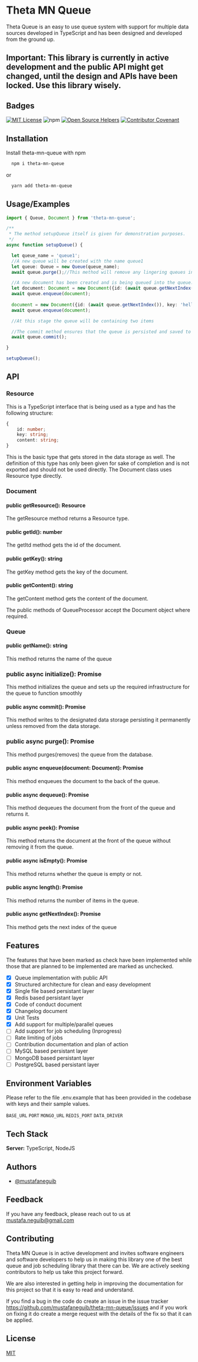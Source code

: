 
# Theta MN Queue

Theta Queue is an easy to use queue system with support for multiple data sources developed in TypeScript and has been designed and developed from the ground up.

## **Important: This library is currently in active development and the public API might get changed, until the design and APIs have been locked. Use this library wisely.**

## Badges

[![MIT License](https://img.shields.io/badge/License-MIT-green.svg)](https://choosealicense.com/licenses/mit/) 
![npm](https://img.shields.io/npm/v/theta-mn-queue)
[![Open Source Helpers](https://www.codetriage.com/mustafaneguib/theta-mn-queue/badges/users.svg)](https://www.codetriage.com/mustafaneguib/theta-mn-queue)
[![Contributor Covenant](https://img.shields.io/badge/Contributor%20Covenant-2.1-4baaaa.svg)](code_of_conduct.md)


## Installation

Install theta-mn-queue with npm

```bash
  npm i theta-mn-queue

```
or

```bash
  yarn add theta-mn-queue
```

## Usage/Examples

```typescript
import { Queue, Document } from 'theta-mn-queue';

/**
 * The method setupQueue itself is given for demonstration purposes.
 */
async function setupQueue() {

  let queue_name = 'queue1';
  //A new queue will be created with the name queue1
  let queue: Queue = new Queue(queue_name);
  await queue.purge();//This method will remove any lingering queues in the database that have the same name as the one that has been provided.

  //A new document has been created and is being queued into the queue. The method call queue.getNextIndex() returns the next usable index. Use this method to get a sequence of numbers that can be used as ids.
  let document: Document = new Document({id: (await queue.getNextIndex()), key: 'hello', content: 'world'});
  await queue.enqueue(document);
  
  document = new Document({id: (await queue.getNextIndex()), key: 'hello', content: 'world'});
  await queue.enqueue(document);

  //At this stage the queue will be containing two items

  //The commit method ensures that the queue is persisted and saved to the database.
  await queue.commit();

}

setupQueue();

```

## API

### Resource

This is a TypeScript interface that is being used as a type and has the following structure:

```typescript
{
    id: number;
    key: string;
    content: string;    
}
```
This is the basic type that gets stored in the data storage as well. The definition of this type has only been given for sake of completion and is not exported and should not be used directly. The Document class uses Resource type directly.

### Document

#### public getResource(): Resource
The getResource method returns a Resource type.

#### public getId(): number
The getItd method gets the id of the document.

#### public getKey(): string
The getKey method gets the key of the document.

#### public getContent(): string
The getContent method gets the content of the document.

The public methods of QueueProcessor accept the Document object where required.

### Queue

#### public getName(): string

This method returns the name of the queue

### public async initialize(): Promise<boolean>

This method initializes the queue and sets up the required infrastructure for the queue to function smoothly

#### public async commit(): Promise<boolean>

This method writes to the designated data storage persisting it permanently unless removed from the data storage.

### public async purge(): Promise<boolean>

This method purges(removes) the queue from the database.

#### public async enqueue(document: Document): Promise<boolean>

This method enqueues the document to the back of the queue.

#### public async dequeue(): Promise<Document>

This method dequeues the document from the front of the queue and returns it.

#### public async peek(): Promise<Document>

This method returns the document at the front of the queue without removing 
it from the queue.

#### public async isEmpty(): Promise<boolean>

This method returns whether the queue is empty or not.

#### public async length(): Promise<number>

This method returns the number of items in the queue.

#### public async getNextIndex(): Promise<number>
This method gets the next index of the queue


## Features
The features that have been marked as check have been implemented while those that are planned to be implemented are marked as unchecked.

- [x] Queue implementation with public API
- [x] Structured architecture for clean and easy development
- [x] Single file based persistant layer
- [X] Redis based persistant layer
- [X] Code of conduct document
- [X] Changelog document 
- [X] Unit Tests
- [X] Add support for multiple/parallel queues
- [ ] Add support for job scheduling (Inprogress)
- [ ] Rate limiting of jobs
- [ ] Contribution documentation and plan of action
- [ ] MySQL based persistant layer
- [ ] MongoDB based persistant layer
- [ ] PostgreSQL based persistant layer

## Environment Variables

Please refer to the file .env.example that has been provided in the codebase with keys and their sample values.

`BASE_URL`
`PORT`
`MONGO_URL` 
`REDIS_PORT`
`DATA_DRIVER`

## Tech Stack

**Server:** TypeScript, NodeJS

## Authors

- [@mustafaneguib](https://www.github.com/mustafaneguib)


## Feedback

If you have any feedback, please reach out to us at mustafa.neguib@gmail.com

## Contributing

Theta MN Queue is in active development and invites software engineers and software developers to help us in making this library one of the best queue and job scheduling library that there can be. We are actively seeking contributors to help us take this project forward.

We are also interested in getting help in improving the documentation for this project so that it is easy to read and understand.

If you find a bug in the code do create an issue in the issue tracker https://github.com/mustafaneguib/theta-mn-queue/issues and if you work on fixing it do create a merge request with the details of the fix so that it can be applied.


## License

[MIT](https://choosealicense.com/licenses/mit/)

